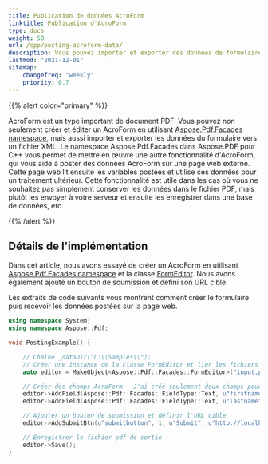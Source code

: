 ```yaml
---
title: Publication de données AcroForm
linktitle: Publication d'AcroForm
type: docs
weight: 50
url: /cpp/posting-acroform-data/
description: Vous pouvez importer et exporter des données de formulaire vers un fichier XML avec l'espace de noms Aspose.Pdf.Facades dans Aspose.PDF pour C++.
lastmod: "2021-12-01"
sitemap:
    changefreq: "weekly"
    priority: 0.7
---
```


{{% alert color="primary" %}}

AcroForm est un type important de document PDF. Vous pouvez non seulement créer et éditer un AcroForm en utilisant [Aspose.Pdf.Facades namespace](https://reference.aspose.com/pdf/cpp/namespace/aspose.pdf.facades), mais aussi importer et exporter les données du formulaire vers un fichier XML. Le namespace Aspose.Pdf.Facades dans Aspose.PDF pour C++ vous permet de mettre en œuvre une autre fonctionnalité d'AcroForm, qui vous aide à poster des données AcroForm sur une page web externe. Cette page web lit ensuite les variables postées et utilise ces données pour un traitement ultérieur. Cette fonctionnalité est utile dans les cas où vous ne souhaitez pas simplement conserver les données dans le fichier PDF, mais plutôt les envoyer à votre serveur et ensuite les enregistrer dans une base de données, etc.

{{% /alert %}}

## Détails de l'implémentation

Dans cet article, nous avons essayé de créer un AcroForm en utilisant [Aspose.Pdf.Facades namespace](https://reference.aspose.com/pdf/cpp/namespace/aspose.pdf.facades) et la classe [FormEditor](https://reference.aspose.com/pdf/cpp/class/aspose.pdf.facades.form_editor/). Nous avons également ajouté un bouton de soumission et défini son URL cible.

Les extraits de code suivants vous montrent comment créer le formulaire puis recevoir les données postées sur la page web.
```cpp
using namespace System;
using namespace Aspose::Pdf;

void PostingExample() {

    // Chaîne _dataDir("C:\\Samples\\");
    // Créer une instance de la classe FormEditor et lier les fichiers pdf d'entrée et de sortie
    auto editor = MakeObject<Aspose::Pdf::Facades::FormEditor>("input.pdf", "output.pdf");

    // Créer des champs AcroForm - J'ai créé seulement deux champs pour simplifier
    editor->AddField(Aspose::Pdf::Facades::FieldType::Text, u"firstname", 1, 100, 600, 200, 625);
    editor->AddField(Aspose::Pdf::Facades::FieldType::Text, u"lastname", 1, 100, 550, 200, 575);

    // Ajouter un bouton de soumission et définir l'URL cible
    editor->AddSubmitBtn(u"submitbutton", 1, u"Submit", u"http://localhost/csharptesting/show.aspx", 100, 450, 150, 475);

    // Enregistrer le fichier pdf de sortie
    editor->Save();
}
```